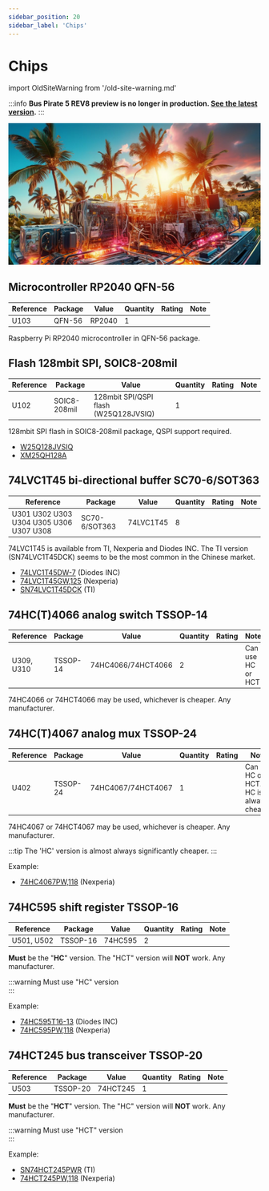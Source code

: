 ```yaml
---
sidebar_position: 20
sidebar_label: 'Chips'
---
```


# Chips



import OldSiteWarning from '/old-site-warning.md'

<OldSiteWarning/>




:::info
**Bus Pirate 5 REV8 preview is no longer in production. [See the latest version](/).**
:::

![](./img/chips2.jpg)

## Microcontroller RP2040 QFN-56

|**Reference**|**Package**|**Value**|**Quantity**|**Rating**|**Note**|
|-|-|-|-|-|-|
|U103|QFN-56|RP2040 | 1  ||

Raspberry Pi RP2040 microcontroller in QFN-56 package.

## Flash 128mbit SPI, SOIC8-208mil

|**Reference**|**Package**|**Value**|**Quantity**|**Rating**|**Note**|
|-|-|-|-|-|-|
|U102  |SOIC8-208mil|128mbit SPI/QSPI flash (W25Q128JVSIQ)  |1  ||

128mbit SPI flash in SOIC8-208mil package, QSPI support required.

*   [W25Q128JVSIQ](https://item.szlcsc.com/98729.html)
*   [XM25QH128A](https://item.szlcsc.com/308377.html)


## 74LVC1T45 bi-directional buffer SC70-6/SOT363

|**Reference**|**Package**|**Value**|**Quantity**|**Rating**|**Note**|
|-|-|-|-|-|-|
|U301 U302 U303 U304 U305 U306 U307 U308|SC70-6/SOT363|74LVC1T45  |8  ||

74LVC1T45 is available from TI, Nexperia and Diodes INC. The TI version (SN74LVC1T45DCK) seems to be the most common in the Chinese market.

*   [74LVC1T45DW-7](https://item.szlcsc.com/180239.html) (Diodes INC)
*   [74LVC1T45GW,125](https://item.szlcsc.com/485235.html) (Nexperia)
*   [SN74LVC1T45DCK](https://item.szlcsc.com/9911.html) (TI) 

## 74HC(T)4066 analog switch TSSOP-14

|**Reference**|**Package**|**Value**|**Quantity**|**Rating**|**Note**|
|-|-|-|-|-|-|
|U309, U310|TSSOP-14|74HC4066/74HCT4066  |2  ||Can use HC or HCT  |

74HC4066 or 74HCT4066 may be used, whichever is cheaper. Any manufacturer.

## 74HC(T)4067 analog mux TSSOP-24

|**Reference**|**Package**|**Value**|**Quantity**|**Rating**|**Note**|
|-|-|-|-|-|-|
|U402|TSSOP-24|74HC4067/74HCT4067  |1  ||Can use HC or HCT. HC is always cheaper  |

74HC4067 or 74HCT4067 may be used, whichever is cheaper. Any manufacturer.

:::tip
The 'HC' version is almost always significantly cheaper.
:::

Example:

*   [74HC4067PW,118](https://item.szlcsc.com/190720.html) (Nexperia)

## 74HC595 shift register TSSOP-16

|**Reference**|**Package**|**Value**|**Quantity**|**Rating**|**Note**|
|-|-|-|-|-|-|
|U501, U502|TSSOP-16|74HC595  |2  ||

**Must** be the "**HC**" version. The "HCT" version will **NOT** work. Any manufacturer.

:::warning
Must use "HC" version  
:::

Example:

*   [74HC595T16-13](https://item.szlcsc.com/159448.html) (Diodes INC)
*   [74HC595PW,118](https://item.szlcsc.com/6414.html) (Nexperia)

## 74HCT245 bus transceiver TSSOP-20

|**Reference**|**Package**|**Value**|**Quantity**|**Rating**|**Note**|
|-|-|-|-|-|-|
|U503|TSSOP-20|74HCT245  |1  ||

**Must** be the "**HCT**" version. The "HC" version will **NOT** work. Any manufacturer.

:::warning
Must use "HCT" version  
:::


Example:

*   [SN74HCT245PWR](https://item.szlcsc.com/7251.html "SN74HCT245PWR ") (TI)
*   [74HCT245PW,118](https://item.szlcsc.com/6446.html "74HCT245PW,118 ") (Nexperia)
